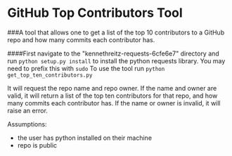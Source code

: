 # GitHub Top Contributors Tool

###A tool that allows one to get a list of the top 10 contributors to a GitHub repo and how many commits each contributor has.

####First navigate to the "kennethreitz-requests-6cfe6e7" directory and run `python setup.py install` to install the python requests library.
You may need to prefix this with `sudo`
To use the tool run `python get_top_ten_contributors.py`

It will request the repo name and repo owner. If the name and owner are valid, it will return a list of the top ten contributors for that repo, and how many commits each contributor has. If the name or owner is invalid, it will raise an error.

Assumptions:
- the user has python installed on their machine
- repo is public
